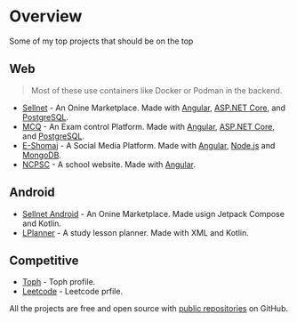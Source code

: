 # Overview

Some of my top projects that should be on the top

## Web

> Most of these use containers like Docker or Podman in the backend.

- [Sellnet] - An Onine Marketplace. Made with [Angular], [ASP.NET Core], and [PostgreSQL].
- [MCQ] - An Exam control Platform. Made with [Angular], [ASP.NET Core], and [PostgreSQL].
- [E-Shomaj] - A Social Media Platform. Made with [Angular], [Node.js] and [MongoDB].
- [NCPSC] - A school website. Made with [Angular].

## Android

- [Sellnet Android] - An Onine Marketplace. Made usign Jetpack Compose and Kotlin.
- [LPlanner] - A study lesson planner. Made with XML and Kotlin.

## Competitive

- [Toph] - Toph profile.
- [Leetcode] - Leetcode prfile.

All the projects are free and open source with [public repositories][heronet]
on GitHub.

[heronet]: https://giyhub.com/heronet
[sellnet]: https://sellnet-si.web.app
[e-shomaj]: https://reddot-si.web.app
[mcq]: https://mcq-si.web.app
[ncpsc]: https://ncpsc-si.web.app
[sellnet android]: https://play.google.com/store/apps/details?id=com.heronet.sellnetbeta
[lplanner]: https://play.google.com/store/apps/details?id=com.heronet.lplanner
[toph]: https://toph.co/u/HandyCoder
[leetcode]: https://leetcode.com/HanDecoder/
[angular]: https://github.com/angular
[asp.net core]: https://github.com/dotnet/aspnetcore
[postgresql]: https://github.com/postgres/postgres
[mongodb]: https://github.com/mongodb/mongo
[node.js]: https://github.com/nodejs/node

